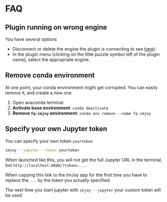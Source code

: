# FAQ

## Plugin running on wrong engine

You have several options

* Disconnect or delete the engine the plugin is connecting to see [here](#managing-plugin-engines)).
* In the plugin menu (clicking on the little puzzle symbol left of the plugin name), select the appropriate engine.

## Remove conda environment

At one point, your conda environment might get corrupted. You can easily remove it, and create a new one

1. Open anaconda terminal
0. **Activate base environment**: `conda deactivate`
0. **Remove `fq-imjoy` environment**: `conda env remove --name fq-imjoy`

## Specify your own Jupyter token

You can specify your own token `yourtoken`

``` bash
imjoy --jupyter --token yourtoken
```

When launched like this, you will not get the full Jupyter URL in the terminal, but `http://localhost:8888/?token=...`.

When copying this link to the ImJoy app for the first time you have to replace the `...` by the token you actually specified.

The next time you start jupyter with `imjoy --jupyter` your custom token will be used.
